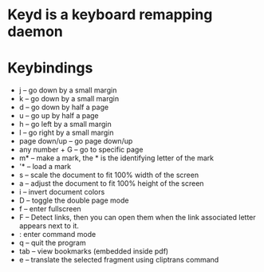# Keyd is a keyboard remapping daemon

# Keybindings
- j – go down by a small margin
- k – go down by a small margin
- d – go down by half a page
- u – go up by half a page
- h – go left by a small margin
- l – go right by a small margin
- page down/up – go page down/up
- any number + G – go to specific page
- m* – make a mark, the * is the identifying letter of the mark
- '* – load a mark
- s – scale the document to fit 100% width of the screen
- a – adjust the document to fit 100% height of the screen
- i – invert document colors
- D – toggle the double page mode
- f – enter fullscreen
- F – Detect links, then you can open them when the link associated letter appears next to it.
- : enter command mode
- q – quit the program
- tab – view bookmarks (embedded inside pdf)
- e – translate the selected fragment using cliptrans command
